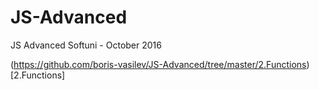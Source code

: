 # JS-Advanced
JS Advanced Softuni - October 2016

(https://github.com/boris-vasilev/JS-Advanced/tree/master/2.Functions)[2.Functions]
